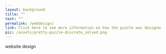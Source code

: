 ```yaml
---
layout: background
title: ""
text: ""
permalink: /webdesign/
link: Click here to see more information on how the puzzle was designed.
pic: /assets/pretty-puzzle-discrete_solved.png
---
```

website design
